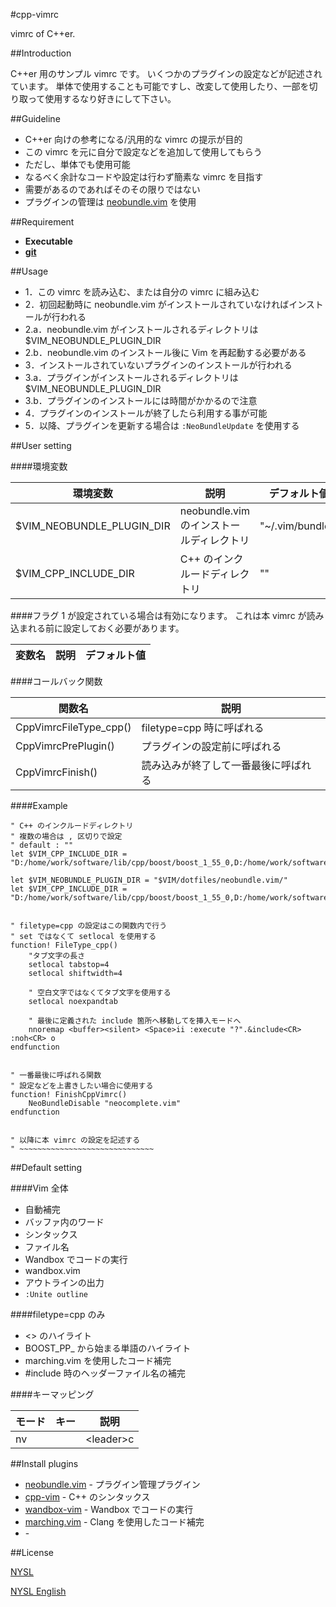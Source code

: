 #cpp-vimrc

vimrc of C++er.



##Introduction

C++er 用のサンプル vimrc です。
いくつかのプラグインの設定などが記述されています。
単体で使用することも可能ですし、改変して使用したり、一部を切り取って使用するなり好きにして下さい。


##Guideline

* C++er 向けの参考になる/汎用的な vimrc の提示が目的
* この vimrc を元に自分で設定などを追加して使用してもらう
 * ただし、単体でも使用可能
* なるべく余計なコードや設定は行わず簡素な vimrc を目指す
 * 需要があるのであればそのその限りではない
* プラグインの管理は [neobundle.vim](https://github.com/Shougo/neobundle.vim) を使用


##Requirement

* __Executable__
 * __[git](http://git-scm.com/)__



##Usage

* 1．この vimrc を読み込む、または自分の vimrc に組み込む
* 2．初回起動時に neobundle.vim がインストールされていなければインストールが行われる
 * 2.a．neobundle.vim がインストールされるディレクトリは $VIM_NEOBUNDLE_PLUGIN_DIR
 * 2.b．neobundle.vim のインストール後に Vim を再起動する必要がある
* 3．インストールされていないプラグインのインストールが行われる
 * 3.a．プラグインがインストールされるディレクトリは $VIM_NEOBUNDLE_PLUGIN_DIR
 * 3.b．プラグインのインストールには時間がかかるので注意
* 4．プラグインのインストールが終了したら利用する事が可能
* 5．以降、プラグインを更新する場合は `:NeoBundleUpdate` を使用する


##User setting

####環境変数

|環境変数|説明|デフォルト値|
|----|----|----|
|$VIM_NEOBUNDLE_PLUGIN_DIR|neobundle.vim のインストールディレクトリ|"~/.vim/bundle/"|
|$VIM_CPP_INCLUDE_DIR|C++ のインクルードディレクトリ|""|


####フラグ
1 が設定されている場合は有効になります。
これは本 vimrc が読み込まれる前に設定しておく必要があります。


|変数名|説明|デフォルト値|
|----|----|----|


####コールバック関数

|関数名|説明|
|----|----|
|CppVimrcFileType_cpp()|filetype=cpp 時に呼ばれる|
|CppVimrcPrePlugin()|プラグインの設定前に呼ばれる|
|CppVimrcFinish()|読み込みが終了して一番最後に呼ばれる|


####Example


```vim
" C++ のインクルードディレクトリ
" 複数の場合は , 区切りで設定
" default : ""
let $VIM_CPP_INCLUDE_DIR = "D:/home/work/software/lib/cpp/boost/boost_1_55_0,D:/home/work/software/lib/cpp/neobundle/Sprout"

let $VIM_NEOBUNDLE_PLUGIN_DIR = "$VIM/dotfiles/neobundle.vim/"
let $VIM_CPP_INCLUDE_DIR = "D:/home/work/software/lib/cpp/boost/boost_1_55_0,D:/home/work/software/lib/cpp/neobundle/Sprout"


" filetype=cpp の設定はこの関数内で行う
" set ではなくて setlocal を使用する
function! FileType_cpp()
	"タブ文字の長さ
	setlocal tabstop=4
	setlocal shiftwidth=4

	" 空白文字ではなくてタブ文字を使用する
	setlocal noexpandtab

	" 最後に定義された include 箇所へ移動してを挿入モードへ
	nnoremap <buffer><silent> <Space>ii :execute "?".&include<CR> :noh<CR> o
endfunction


" 一番最後に呼ばれる関数
" 設定などを上書きしたい場合に使用する
function! FinishCppVimrc()
	NeoBundleDisable "neocomplete.vim"
endfunction


" 以降に本 vimrc の設定を記述する
" ~~~~~~~~~~~~~~~~~~~~~~~~~~~~~~
```


##Default setting

####Vim 全体
* 自動補完
 * バッファ内のワード
 * シンタックス
 * ファイル名
* Wandbox でコードの実行
 * wandbox.vim
* アウトラインの出力
 * `:Unite outline`

####filetype=cpp のみ
* <\> のハイライト
* BOOST_PP_ から始まる単語のハイライト
* marching.vim を使用したコード補完
* #include 時のヘッダーファイル名の補完


####キーマッピング

|モード|キー|説明|
|----|----|----|
|nv||&lt;leader&gt;c|コメントアウトのトグル|


##Install plugins

* [neobundle.vim](https://github.com/Shougo/neobundle.vim) - プラグイン管理プラグイン
* [cpp-vim](https://github.com/vim-jp/cpp-vim) - C++ のシンタックス
* [wandbox-vim](https://github.com/rhysd/wandbox-vim) - Wandbox でコードの実行
* [marching.vim](https://github.com/osyo-manga/vim-marching) - Clang を使用したコード補完
* [](https://github.com/) - 


##License

[NYSL](http://www.kmonos.net/nysl/)

[NYSL English](http://www.kmonos.net/nysl/index.en.html)


